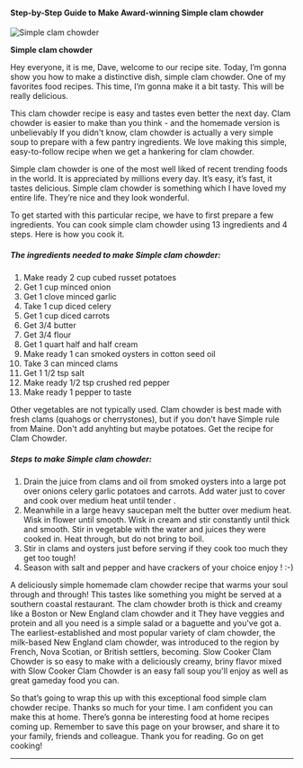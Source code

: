             

#### Step-by-Step Guide to Make Award-winning Simple clam chowder

![Simple clam chowder](https://img-global.cpcdn.com/recipes/23133591/751x532cq70/simple-clam-chowder-recipe-main-photo.jpg)

**Simple clam chowder**

Hey everyone, it is me, Dave, welcome to our recipe site. Today, I’m gonna show you how to make a distinctive dish, simple clam chowder. One of my favorites food recipes. This time, I’m gonna make it a bit tasty. This will be really delicious.

This clam chowder recipe is easy and tastes even better the next day. Clam chowder is easier to make than you think - and the homemade version is unbelievably If you didn't know, clam chowder is actually a very simple soup to prepare with a few pantry ingredients. We love making this simple, easy-to-follow recipe when we get a hankering for clam chowder.

Simple clam chowder is one of the most well liked of recent trending foods in the world. It is appreciated by millions every day. It’s easy, it’s fast, it tastes delicious. Simple clam chowder is something which I have loved my entire life. They’re nice and they look wonderful.

To get started with this particular recipe, we have to first prepare a few ingredients. You can cook simple clam chowder using 13 ingredients and 4 steps. Here is how you cook it.

##### The ingredients needed to make Simple clam chowder:

1.  Make ready 2 cup cubed russet potatoes
2.  Get 1 cup minced onion
3.  Get 1 clove minced garlic
4.  Take 1 cup diced celery
5.  Get 1 cup diced carrots
6.  Get 3/4 butter
7.  Get 3/4 flour
8.  Get 1 quart half and half cream
9.  Make ready 1 can smoked oysters in cotton seed oil
10.  Take 3 can minced clams
11.  Get 1 1/2 tsp salt
12.  Make ready 1/2 tsp crushed red pepper
13.  Make ready 1 pepper to taste

Other vegetables are not typically used. Clam chowder is best made with fresh clams (quahogs or cherrystones), but if you don't have Simple rule from Maine. Don't add anyhting but maybe potatoes. Get the recipe for Clam Chowder.

##### Steps to make Simple clam chowder:

1.  Drain the juice from clams and oil from smoked oysters into a large pot over onions celery garlic potatoes and carrots. Add water just to cover and cook over medium heat until tender .
2.  Meanwhile in a large heavy saucepan melt the butter over medium heat. Wisk in flower until smooth. Wisk in cream and stir constantly until thick and smooth. Stir in vegetable with the water and juices they were cooked in. Heat through, but do not bring to boil.
3.  Stir in clams and oysters just before serving if they cook too much they get too tough!
4.  Season with salt and pepper and have crackers of your choice enjoy ! :-)

A deliciously simple homemade clam chowder recipe that warms your soul through and through! This tastes like something you might be served at a southern coastal restaurant. The clam chowder broth is thick and creamy like a Boston or New England clam chowder and it They have veggies and protein and all you need is a simple salad or a baguette and you've got a. The earliest-established and most popular variety of clam chowder, the milk-based New England clam chowder, was introduced to the region by French, Nova Scotian, or British settlers, becoming. Slow Cooker Clam Chowder is so easy to make with a deliciously creamy, briny flavor mixed with Slow Cooker Clam Chowder is an easy fall soup you'll enjoy as well as great gameday food you can.

So that’s going to wrap this up with this exceptional food simple clam chowder recipe. Thanks so much for your time. I am confident you can make this at home. There’s gonna be interesting food at home recipes coming up. Remember to save this page on your browser, and share it to your family, friends and colleague. Thank you for reading. Go on get cooking!

* * *